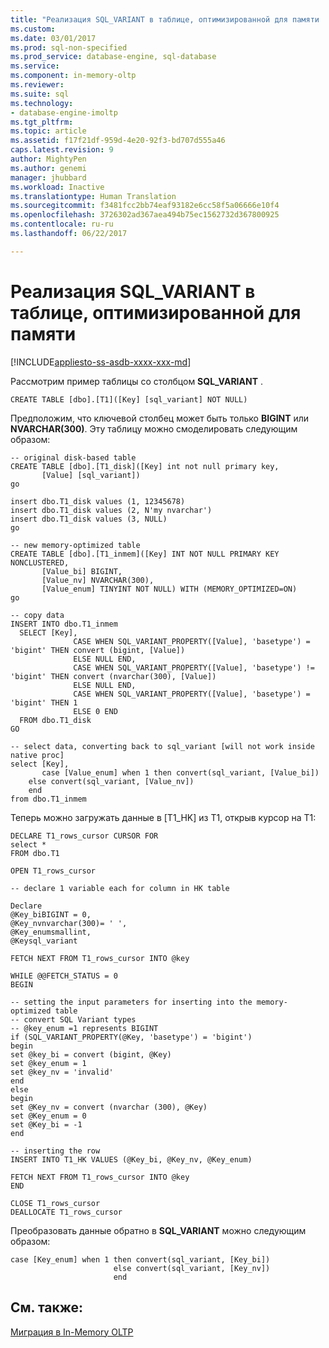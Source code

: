 ```yaml
---
title: "Реализация SQL_VARIANT в таблице, оптимизированной для памяти | Документация Майкрософт"
ms.custom: 
ms.date: 03/01/2017
ms.prod: sql-non-specified
ms.prod_service: database-engine, sql-database
ms.service: 
ms.component: in-memory-oltp
ms.reviewer: 
ms.suite: sql
ms.technology:
- database-engine-imoltp
ms.tgt_pltfrm: 
ms.topic: article
ms.assetid: f17f21df-959d-4e20-92f3-bd707d555a46
caps.latest.revision: 9
author: MightyPen
ms.author: genemi
manager: jhubbard
ms.workload: Inactive
ms.translationtype: Human Translation
ms.sourcegitcommit: f3481fcc2bb74eaf93182e6cc58f5a06666e10f4
ms.openlocfilehash: 3726302ad367aea494b75ec1562732d367800925
ms.contentlocale: ru-ru
ms.lasthandoff: 06/22/2017

---
```

# <a name="implementing-sqlvariant-in-a-memory-optimized-table"></a>Реализация SQL_VARIANT в таблице, оптимизированной для памяти
[!INCLUDE[appliesto-ss-asdb-xxxx-xxx-md](../../includes/appliesto-ss-asdb-xxxx-xxx-md.md)]

  Рассмотрим пример таблицы со столбцом **SQL_VARIANT** .  
  
```tsql  
CREATE TABLE [dbo].[T1]([Key] [sql_variant] NOT NULL)  
```  
  
 Предположим, что ключевой столбец может быть только **BIGINT** или **NVARCHAR(300)**. Эту таблицу можно смоделировать следующим образом:  
  
```tsql  
-- original disk-based table  
CREATE TABLE [dbo].[T1_disk]([Key] int not null primary key,  
       [Value] [sql_variant])  
go  
  
insert dbo.T1_disk values (1, 12345678)  
insert dbo.T1_disk values (2, N'my nvarchar')  
insert dbo.T1_disk values (3, NULL)  
go  
  
-- new memory-optimized table  
CREATE TABLE [dbo].[T1_inmem]([Key] INT NOT NULL PRIMARY KEY NONCLUSTERED,  
       [Value_bi] BIGINT,  
       [Value_nv] NVARCHAR(300),  
       [Value_enum] TINYINT NOT NULL) WITH (MEMORY_OPTIMIZED=ON)  
go  
  
-- copy data   
INSERT INTO dbo.T1_inmem  
  SELECT [Key],  
              CASE WHEN SQL_VARIANT_PROPERTY([Value], 'basetype') = 'bigint' THEN convert (bigint, [Value])  
              ELSE NULL END,  
              CASE WHEN SQL_VARIANT_PROPERTY([Value], 'basetype') != 'bigint' THEN convert (nvarchar(300), [Value])  
              ELSE NULL END,  
              CASE WHEN SQL_VARIANT_PROPERTY([Value], 'basetype') = 'bigint' THEN 1  
              ELSE 0 END  
  FROM dbo.T1_disk  
GO  
  
-- select data, converting back to sql_variant [will not work inside native proc]  
select [Key],   
       case [Value_enum] when 1 then convert(sql_variant, [Value_bi])   
    else convert(sql_variant, [Value_nv])   
    end  
from dbo.T1_inmem  
```  
  
 Теперь можно загружать данные в [T1_HK] из T1, открыв курсор на T1:  
  
```tsql  
DECLARE T1_rows_cursor CURSOR FOR    
select *  
FROM dbo.T1  
  
OPEN T1_rows_cursor     
  
-- declare 1 variable each for column in HK table  
  
Declare  
@Key_biBIGINT = 0,  
@Key_nvnvarchar(300)= ' ',  
@Key_enumsmallint,  
@Keysql_variant  
  
FETCH NEXT FROM T1_rows_cursor INTO @key  
  
WHILE @@FETCH_STATUS = 0     
BEGIN     
  
-- setting the input parameters for inserting into the memory-optimized table  
-- convert SQL Variant types  
-- @key_enum =1 represents BIGINT  
if (SQL_VARIANT_PROPERTY(@Key, 'basetype') = 'bigint')  
begin  
set @key_bi = convert (bigint, @Key)  
set @key_enum = 1  
set @key_nv = 'invalid'  
end  
else  
begin  
set @Key_nv = convert (nvarchar (300), @Key)  
set @Key_enum = 0  
set @Key_bi = -1  
end  
  
-- inserting the row  
INSERT INTO T1_HK VALUES (@Key_bi, @Key_nv, @Key_enum)  
  
FETCH NEXT FROM T1_rows_cursor INTO @key  
END  
  
CLOSE T1_rows_cursor     
DEALLOCATE T1_rows_cursor  
```  
  
 Преобразовать данные обратно в **SQL_VARIANT** можно следующим образом:  
  
```tsql  
case [Key_enum] when 1 then convert(sql_variant, [Key_bi])   
                       else convert(sql_variant, [Key_nv])   
                       end  
```  
  
## <a name="see-also"></a>См. также:  
 [Миграция в In-Memory OLTP](../../relational-databases/in-memory-oltp/migrating-to-in-memory-oltp.md)  
  
  

